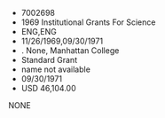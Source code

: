* 7002698
* 1969 Institutional Grants For Science
* ENG,ENG
* 11/26/1969,09/30/1971
*  . None, Manhattan College
* Standard Grant
*   name not available
* 09/30/1971
* USD 46,104.00

NONE